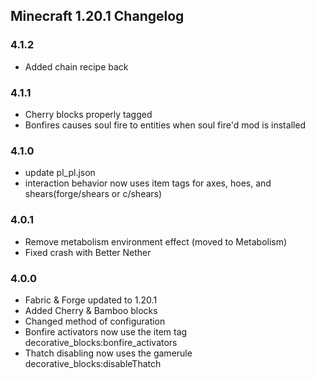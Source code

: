## Minecraft 1.20.1 Changelog

### 4.1.2
- Added chain recipe back

### 4.1.1
- Cherry blocks properly tagged
- Bonfires causes soul fire to entities when soul fire'd mod is installed

### 4.1.0
- update pl_pl.json
- interaction behavior now uses item tags for axes, hoes, and shears(forge/shears or c/shears)

### 4.0.1
- Remove metabolism environment effect (moved to Metabolism)
- Fixed crash with Better Nether

### 4.0.0 
- Fabric & Forge updated to 1.20.1
- Added Cherry & Bamboo blocks
- Changed method of configuration
- Bonfire activators now use the item tag decorative_blocks:bonfire_activators
- Thatch disabling now uses the gamerule decorative_blocks:disableThatch

